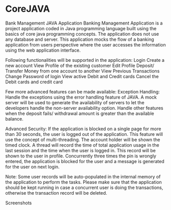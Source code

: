 # CoreJAVA
Bank Management JAVA Application
Banking Management Application is a project application coded in Java programming language built using the basics of core java programming concepts. The application does not use any database and server. This application mocks the flow of a banking application from users perspective where the user accesses the information using the web application interface.
 
Following functionalities will be supported in the application:
Login 
Create a new account
View Profile of the existing customer
Edit Profile 
Deposit/ Transfer Money from one account to another
View Previous Transactions
Change Password of login
View active Debit and Credit cards
Cancel the Debit cards and credit card 
 
Few more advanced features can be made available:
Exception Handling: 
Handle the exceptions using the error handling feature of JAVA. A mock server will be used to generate the availability of servers to let the developers handle the non-server availability option.
Handle other features when the deposit fails/ withdrawal amount is greater than the available balance.
 
Advanced Security: 
If the application is blocked on a single page for more than 30 seconds, the user is logged out of the application. This feature will use the concept of multi-threading. The account holder will be shown the timed clock. 
A thread will record the time of total application usage in the last session and the time when the user is logged in. This record will be shown to the user in profile.
Concurrently three times the pin is wrongly entered, the application is blocked for the user and a message is generated for the user on next login.
 
Note: Some user records will be auto-populated in the internal memory of the application to perform the tasks. Please make sure that the application should be kept running in case a concurrent user is doing the transactions, otherwise the transaction record will be deleted.
 
Screenshots

